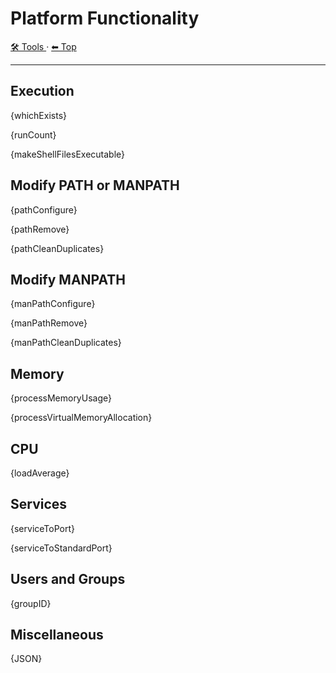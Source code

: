 # Platform Functionality

<!-- TEMPLATE toolHeader 2 -->
[🛠️ Tools ](./index.md) &middot; [⬅ Top ](../index.md)
<hr />

## Execution

{whichExists}

{runCount}

{makeShellFilesExecutable}

## Modify PATH or MANPATH

{pathConfigure}

{pathRemove}

{pathCleanDuplicates}

## Modify MANPATH

{manPathConfigure}

{manPathRemove}

{manPathCleanDuplicates}

## Memory

{processMemoryUsage}

{processVirtualMemoryAllocation}

## CPU

{loadAverage}

## Services

{serviceToPort}

{serviceToStandardPort}

## Users and Groups

{groupID}

## Miscellaneous

{JSON}
